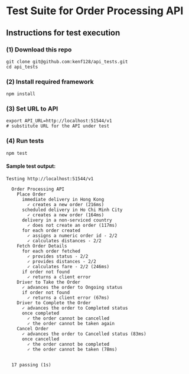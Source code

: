 # Test Suite for Order Processing API

## Instructions for test execution

### (1) Download this repo
```
git clone git@github.com:kenf128/api_tests.git
cd api_tests
```

### (2) Install required framework
```
npm install
```

### (3) Set URL to API
```
export API_URL=http://localhost:51544/v1
# substitute URL for the API under test
```

### (4) Run tests
```
npm test
```

#### Sample test output:
```
Testing http://localhost:51544/v1

  Order Processing API
    Place Order
      immediate delivery in Hong Kong
        ✓ creates a new order (216ms)
      scheduled delivery in Ho Chi Minh City
        ✓ creates a new order (164ms)
      delivery in a non-serviced country
        ✓ does not create an order (117ms)
      for each order created
        ✓ assigns a numeric order id - 2/2
        ✓ calculates distances - 2/2
    Fetch Order Details
      for each order fetched
        ✓ provides status - 2/2
        ✓ provides distances - 2/2
        ✓ calculates fare - 2/2 (246ms)
      if order not found
        ✓ returns a client error
    Driver to Take the Order
      ✓ advances the order to Ongoing status
      if order not found
        ✓ returns a client error (67ms)
    Driver to Complete the Order
      ✓ advances the order to Completed status
      once completed
        ✓ the order cannot be cancelled
        ✓ the order cannot be taken again
    Cancel Order
      ✓ advances the order to Cancelled status (83ms)
      once cancelled
        ✓ the order cannot be completed
        ✓ the order cannot be taken (78ms)


  17 passing (1s)
```
